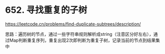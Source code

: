 # 652. 寻找重复的子树

https://leetcode.cn/problems/find-duplicate-subtrees/description/

思路：遍历树的节点，通过一些字符串规则解析成string（注意区分好左右），通过Map判断重复序列，重复出现2次即判断为重复子树，记录当前的节点到结果集中